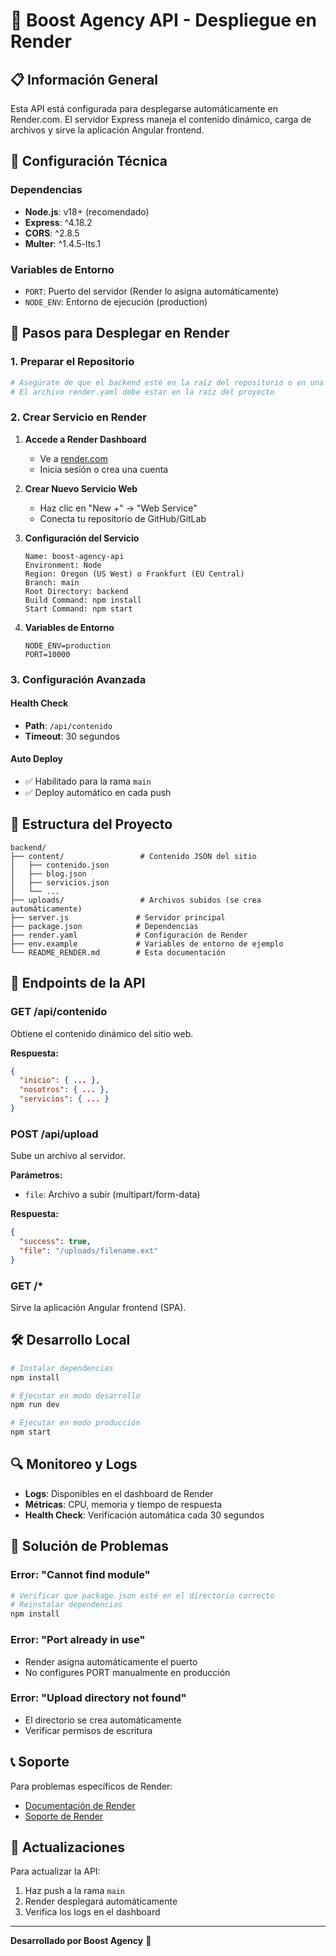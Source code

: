 # 🚀 Boost Agency API - Despliegue en Render

## 📋 Información General

Esta API está configurada para desplegarse automáticamente en Render.com. El servidor Express maneja el contenido dinámico, carga de archivos y sirve la aplicación Angular frontend.

## 🔧 Configuración Técnica

### Dependencias
- **Node.js**: v18+ (recomendado)
- **Express**: ^4.18.2
- **CORS**: ^2.8.5
- **Multer**: ^1.4.5-lts.1

### Variables de Entorno
- `PORT`: Puerto del servidor (Render lo asigna automáticamente)
- `NODE_ENV`: Entorno de ejecución (production)

## 🚀 Pasos para Desplegar en Render

### 1. Preparar el Repositorio
```bash
# Asegúrate de que el backend esté en la raíz del repositorio o en una carpeta específica
# El archivo render.yaml debe estar en la raíz del proyecto
```

### 2. Crear Servicio en Render

1. **Accede a Render Dashboard**
   - Ve a [render.com](https://render.com)
   - Inicia sesión o crea una cuenta

2. **Crear Nuevo Servicio Web**
   - Haz clic en "New +" → "Web Service"
   - Conecta tu repositorio de GitHub/GitLab

3. **Configuración del Servicio**
   ```
   Name: boost-agency-api
   Environment: Node
   Region: Oregon (US West) o Frankfurt (EU Central)
   Branch: main
   Root Directory: backend
   Build Command: npm install
   Start Command: npm start
   ```

4. **Variables de Entorno**
   ```
   NODE_ENV=production
   PORT=10000
   ```

### 3. Configuración Avanzada

#### Health Check
- **Path**: `/api/contenido`
- **Timeout**: 30 segundos

#### Auto Deploy
- ✅ Habilitado para la rama `main`
- ✅ Deploy automático en cada push

## 📁 Estructura del Proyecto

```
backend/
├── content/                 # Contenido JSON del sitio
│   ├── contenido.json
│   ├── blog.json
│   ├── servicios.json
│   └── ...
├── uploads/                 # Archivos subidos (se crea automáticamente)
├── server.js               # Servidor principal
├── package.json            # Dependencias
├── render.yaml             # Configuración de Render
├── env.example             # Variables de entorno de ejemplo
└── README_RENDER.md        # Esta documentación
```

## 🔗 Endpoints de la API

### GET /api/contenido
Obtiene el contenido dinámico del sitio web.

**Respuesta:**
```json
{
  "inicio": { ... },
  "nosotros": { ... },
  "servicios": { ... }
}
```

### POST /api/upload
Sube un archivo al servidor.

**Parámetros:**
- `file`: Archivo a subir (multipart/form-data)

**Respuesta:**
```json
{
  "success": true,
  "file": "/uploads/filename.ext"
}
```

### GET /*
Sirve la aplicación Angular frontend (SPA).

## 🛠️ Desarrollo Local

```bash
# Instalar dependencias
npm install

# Ejecutar en modo desarrollo
npm run dev

# Ejecutar en modo producción
npm start
```

## 🔍 Monitoreo y Logs

- **Logs**: Disponibles en el dashboard de Render
- **Métricas**: CPU, memoria y tiempo de respuesta
- **Health Check**: Verificación automática cada 30 segundos

## 🚨 Solución de Problemas

### Error: "Cannot find module"
```bash
# Verificar que package.json esté en el directorio correcto
# Reinstalar dependencias
npm install
```

### Error: "Port already in use"
- Render asigna automáticamente el puerto
- No configures PORT manualmente en producción

### Error: "Upload directory not found"
- El directorio se crea automáticamente
- Verificar permisos de escritura

## 📞 Soporte

Para problemas específicos de Render:
- [Documentación de Render](https://render.com/docs)
- [Soporte de Render](https://render.com/help)

## 🔄 Actualizaciones

Para actualizar la API:
1. Haz push a la rama `main`
2. Render desplegará automáticamente
3. Verifica los logs en el dashboard

---

**Desarrollado por Boost Agency** 🚀
